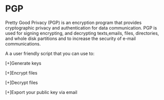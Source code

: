 # PGP

Pretty Good Privacy (PGP) is an encryption program that provides cryptographic privacy and authentication for data communication. PGP is used for signing encrypting, and decrypting texts,emails, files, directories, and whole disk partitions and to increase the security of e-mail communications. 

A a user friendly script that you can use to:
 
 [+]Generate keys
 
 [+]Encrypt files
 
 [+]Decrypt files
 
 [+]Export your public key via email
